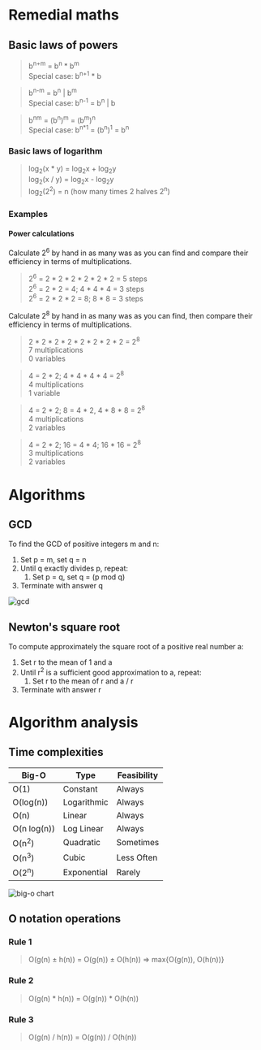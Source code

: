 # Remedial maths

## Basic laws of powers

>b<sup>n+m</sup> = b<sup>n</sup> \* b<sup>m</sup>  
Special case: b<sup>n+1</sup> \* b

>b<sup>n-m</sup> = b<sup>n</sup> | b<sup>m</sup>  
Special case: b<sup>n-1</sup> = b<sup>n</sup> | b  

>b<sup>nm</sup> = (b<sup>n</sup>)<sup>m</sup> = (b<sup>m</sup>)<sup>n</sup>  
Special case: b<sup>n*1</sup> =  (b<sup>n</sup>)<sup>1</sup> = b<sup>n</sup>

### Basic laws of logarithm

>log<sub>2</sub>(x * y) = log<sub>2</sub>x + log<sub>2</sub>y  
log<sub>2</sub>(x / y) = log<sub>2</sub>x - log<sub>2</sub>y  
log<sub>2</sub>(2<sup>2</sup>) = n (how many times 2 halves 2<sup>n</sup>)

### Examples

#### Power calculations

Calculate 2<sup>6</sup> by hand in as many was as you can find and compare their efficiency in terms of multiplications.

>2<sup>6</sup> = 2 \* 2 \* 2 \* 2 \* 2 \* 2 = 5 steps  
2<sup>6</sup> = 2 \* 2 = 4; 4 \* 4 \* 4 = 3 steps  
2<sup>6</sup> = 2 \* 2 \* 2 = 8; 8 \* 8 = 3 steps

Calculate 2<sup>8</sup> by hand in as many was as you can find, then compare their efficiency in terms of multiplications.

>2 \* 2 \* 2 \* 2 \* 2 \* 2 \* 2 \* 2 = 2<sup>8</sup>  
7 multiplications  
0 variables

>4 = 2 \* 2; 4 \* 4 \* 4 \* 4 = 2<sup>8</sup>  
4 multiplications  
1 variable

>4 = 2 \* 2; 8 = 4 \* 2, 4 \* 8 \* 8 = 2<sup>8</sup>  
4 multiplications  
2 variables

>4 = 2 \* 2; 16 = 4 \* 4; 16 \* 16 = 2<sup>8</sup>  
3 multiplications  
2 variables

# Algorithms

## GCD

To find the GCD of positive integers m and n:

1. Set p = m, set q = n
2. Until q exactly divides p, repeat:
	1. Set p = q, set q = (p mod q)
3. Terminate with answer q

![gcd](http://i.imgur.com/BiVdlui.gif)

## Newton's square root

To compute approximately the square root of a positive real number a:

1. Set r to the mean of 1 and a
2. Until r<sup>2</sup> is a sufficient good approximation to a, repeat:
	1. Set r to the mean of r and a / r
3. Terminate with answer r

# Algorithm analysis

## Time complexities

| Big-O            | Type        | Feasibility |
|------------------|-------------|-------------|
| O(1)             | Constant    | Always      |
| O(log(n))        | Logarithmic | Always      |
| O(n)             | Linear      | Always      |
| O(n log(n))      | Log Linear  | Always      |
| O(n<sup>2</sup>) | Quadratic   | Sometimes   |
| O(n<sup>3</sup>) | Cubic       | Less Often  |
| O(2<sup>n</sup>) | Exponential | Rarely      |

![big-o chart](http://bigocheatsheet.com/img/big-o-complexity.png)

## O notation operations

### Rule 1

>O(g(n) ± h(n)) = O(g(n)) ± O(h(n)) &rArr; max{O(g(n)), O(h(n))}

### Rule 2

>O(g(n) * h(n)) = O(g(n)) * O(h(n))

### Rule 3

>O(g(n) / h(n)) = O(g(n)) / O(h(n))
